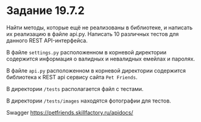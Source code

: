 # Задание 19.7.2
Найти методы, которые ещё не реализованы в библиотеке, и написать их 
реализацию в файле api.py.
Написать 10 различных тестов для данного REST API-интерфейса.

В файле `settings.py` расположенном в корневой директории содержится 
информация о валидных и невалидных емейлах и паролях.

В файле `api.py` расположенном в корневой директории содержится библиотека 
к REST api сервису сайта `Pet Friends`.

В директории `/tests` располагается файл с тестами.

В директории `/tests/images` находятся фотографии для тестов.

Swagger https://petfriends.skillfactory.ru/apidocs/
